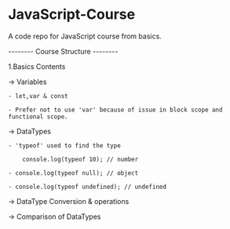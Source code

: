 # JavaScript-Course
A code repo for JavaScript course from basics.

-------- Course Structure --------

1.Basics Contents

-> Variables

    - let,var & const 

    - Prefer not to use 'var' because of issue in block scope and functional scope.

-> DataTypes

    - 'typeof' used to find the type

        console.log(typeof 10); // number

    - console.log(typeof null); // object
    
    - console.log(typeof undefined); // undefined

-> DataType Conversion & operations

-> Comparison of DataTypes